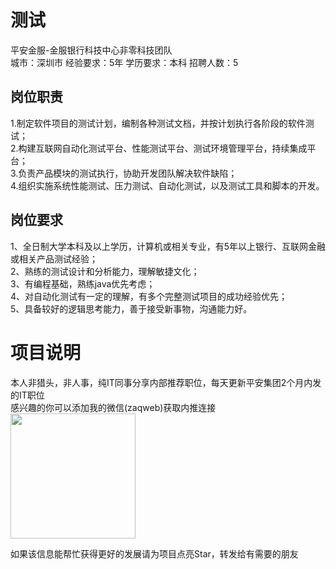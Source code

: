 # 测试
平安金服-金服银行科技中心非零科技团队  
城市：深圳市 经验要求：5年 学历要求：本科  招聘人数：5

## 岗位职责
1.制定软件项目的测试计划，编制各种测试文档，并按计划执行各阶段的软件测试；   
2.构建互联网自动化测试平台、性能测试平台、测试环境管理平台，持续集成平台；   
3.负责产品模块的测试执行，协助开发团队解决软件缺陷；   
4.组织实施系统性能测试、压力测试、自动化测试，以及测试工具和脚本的开发。

## 岗位要求
1、全日制大学本科及以上学历，计算机或相关专业，有5年以上银行、互联网金融或相关产品测试经验；   
2、熟练的测试设计和分析能力，理解敏捷文化；   
3、有编程基础，熟练java优先考虑；   
4、对自动化测试有一定的理解，有多个完整测试项目的成功经验优先；   
5、具备较好的逻辑思考能力，善于接受新事物，沟通能力好。

# 项目说明

本人非猎头，非人事，纯IT同事分享内部推荐职位，每天更新平安集团2个月内发的IT职位  
感兴趣的你可以添加我的微信(zaqweb)获取内推连接  
<img src="https://github.com/zaqweb/PA-IT-JOBS/blob/master/WechatICode.jpeg"  height="200" width="200">

如果该信息能帮忙获得更好的发展请为项目点亮Star，转发给有需要的朋友




